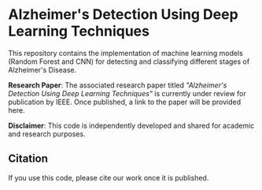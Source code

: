 # Alzheimer's Detection Using Deep Learning Techniques

This repository contains the implementation of machine learning models (Random Forest and CNN) for detecting and classifying different stages of Alzheimer's Disease. 

**Research Paper**: The associated research paper titled *"Alzheimer's Detection Using Deep Learning Techniques"* is currently under review for publication by IEEE. Once published, a link to the paper will be provided here.

**Disclaimer**: This code is independently developed and shared for academic and research purposes. 

## Citation
If you use this code, please cite our work once it is published.
